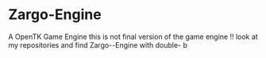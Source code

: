 # Zargo-Engine
A OpenTK Game Engine
this is not final version of the game engine !! look at my repositories and find Zargo--Engine with double- b
